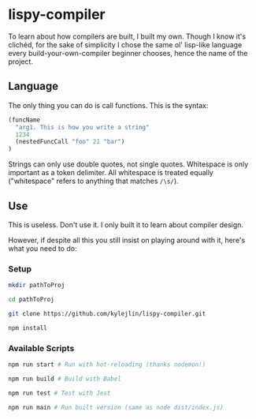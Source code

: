 # lispy-compiler
To learn about how compilers are built, I built my own. Though I know it's clichéd, for the sake of simplicity I chose the same ol' lisp-like language every build-your-own-compiler beginner chooses, hence the name of the project.

## Language
The only thing you can do is call functions. This is the syntax:
```js
(funcName
  "arg1. This is how you write a string"
  1234
  (nestedFuncCall "foo" 21 "bar")
)
```
Strings can only use double quotes, not single quotes.
Whitespace is only important as a token delimiter. All whitespace is treated equally ("whitespace" refers to anything that matches `/\s/`).

## Use
This is useless. Don't use it. I only built it to learn about compiler design.

However, if despite all this you still insist on playing around with it, here's what you need to do:

### Setup
```bash
mkdir pathToProj

cd pathToProj

git clone https://github.com/kylejlin/lispy-compiler.git

npm install
```

### Available Scripts
```bash
npm run start # Run with hot-reloading (thanks nodemon!)

npm run build # Build with Babel

npm run test # Test with Jest

npm run main # Run built version (same as node dist/index.js)
```
